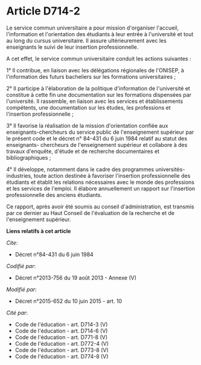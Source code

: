 # Article D714-2

Le service commun universitaire a pour mission d'organiser l'accueil, l'information et l'orientation des étudiants à leur
entrée à l'université et tout au long du cursus universitaire. Il assure ultérieurement avec les enseignants le suivi de leur
insertion professionnelle.

A cet effet, le service commun universitaire conduit les actions suivantes :

1° Il contribue, en liaison avec les délégations régionales de l'ONISEP, à l'information des futurs bacheliers sur les
formations universitaires ;

2° Il participe à l'élaboration de la politique d'information de l'université et constitue à cette fin une documentation sur
les formations dispensées par l'université. Il rassemble, en liaison avec les services et établissements compétents, une
documentation sur les études, les professions et l'insertion professionnelle ;

3° Il favorise la réalisation de la mission d'orientation confiée aux enseignants-chercheurs du service public de
l'enseignement supérieur par le présent code et le décret n° 84-431 du 6 juin 1984 relatif au statut des enseignants-
chercheurs de l'enseignement supérieur et collabore à des travaux d'enquête, d'étude et de recherche documentaires et
bibliographiques ;

4° Il développe, notamment dans le cadre des programmes universités-industries, toute action destinée à favoriser l'insertion
professionnelle des étudiants et établit les relations nécessaires avec le monde des professions et les services de l'emploi.
Il élabore annuellement un rapport sur l'insertion professionnelle des anciens étudiants.

Ce rapport, après avoir été soumis au conseil d'administration, est transmis par ce dernier au Haut Conseil de l'évaluation
de la recherche et de l'enseignement supérieur.

**Liens relatifs à cet article**

_Cite_:

  - Décret n°84-431 du 6 juin 1984

_Codifié par_:

  - Décret n°2013-756 du 19 août 2013 -  Annexe (V)

_Modifié par_:

  - Décret n°2015-652 du 10 juin 2015 - art. 10

_Cité par_:

  - Code de l'éducation - art. D714-3 (V)
  - Code de l'éducation - art. D714-6 (V)
  - Code de l'éducation - art. D771-8 (V)
  - Code de l'éducation - art. D772-4 (V)
  - Code de l'éducation - art. D773-8 (V)
  - Code de l'éducation - art. D774-8 (V)
